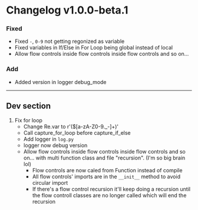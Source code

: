 # Changelog v1.0.0-beta.1

### Fixed
- Fixed `-`, `0-9` not getting regonized as variable
- Fixed variables in If/Else in For Loop being global instead of local
- Allow flow controls inside flow controls inside flow controls and so on...

### Add
- Added version in logger debug_mode

---

## Dev section

1. Fix for loop
    - Change Re.var to r'(\$[a-zA-Z0-9._-]+)'
    - Call capture_for_loop before capture_if_else
    - Add logger in `log.py`
    - logger now debug version
    - Allow flow controls inside flow controls inside flow controls and so on...
    with multi function class and file "recursion". (I'm so big brain lol)
        - Flow controls are now caled from Function instead of compile
        - All flow controls' imports are in the `__init__` method to avoid circular import
        - If there's a flow control recursion it'll keep doing a recursion until the flow controll classes are no longer called which will end the recursion